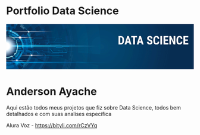 # Portfolio Data Science

![Screenshot](image.png)


# Anderson Ayache 
Aqui estão todos meus projetos que fiz sobre Data Science, todos bem detalhados e com suas analises específica 

Alura Voz - https://bityli.com/rCzVYq
